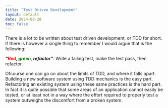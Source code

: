 ```yaml
---
title: "Test Driven Development"
layout: default
date: 2024-08-28
toc: false
---
```


There is a lot to be written about test driven development, or TDD for short. If there is however a single thing to remember I would argue that is the following:

___"<span style="color: red">Red</span>, <span style="color: green">green</span>, refactor"___: Write a failing test, make the test pass, then refactor.

Ofcourse one can go on about the limits of TDD, and where it falls apart. Building a new software system using TDD mechanics is the easy part. Refactoring an existing system using these same practices is the hard part. In fact it is quite possible that some areas of an application cannot easily be tested, or at least not in a way where the effort required to properly test a system outweighs the discomfort from a broken system.
